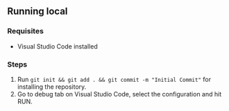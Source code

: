 ## Running local

### Requisites
- Visual Studio Code installed

### Steps

1. Run `git init && git add . && git commit -m "Initial Commit"` for installing the repository.
2. Go to debug tab on Visual Studio Code, select the configuration and hit RUN.